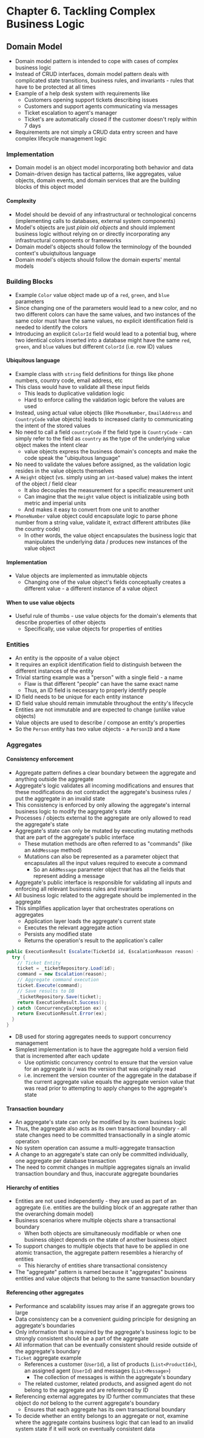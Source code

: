 # Chapter 6. Tackling Complex Business Logic

## Domain Model

* Domain model pattern is intended to cope with cases of complex business logic
* Instead of CRUD interfaces, domain model pattern deals with complicated state transitions, business rules, and invariants - rules that have to be protected at all times
* Example of a help desk system with requirements like
  * Customers opening support tickets describing issues
  * Customers and support agents communicating via messages
  * Ticket escalation to agent's manager
  * Ticket's are automatically closed if the customer doesn't reply within 7 days
* Requirements are not simply a CRUD data entry screen and have complex lifecycle management logic

### Implementation

* Domain model is an object model incorporating both behavior and data
* Domain-driven design has tactical patterns, like aggregates, value objects, domain events, and domain services that are the building blocks of this object model

#### Complexity

* Model should be devoid of any infrastructural or technological concerns (implementing calls to databases, external system components)
* Model's objects are just _plain old objects_ and should implement business logic without relying on or directly incorporating any infrastructural components or frameworks
* Domain model's objects should follow the terminology of the bounded context's ubuiqtuitous language
* Domain model's objects should follow the domain experts' mental models

### Building Blocks

* Example `Color` value object made up of a `red`, `green`, and `blue` parameters
* Since changing one of the parameters would lead to a new color, and no two different colors can have the same values, and two instances of the same color must have the same values, no explicit identification field is needed to identify the colors
* Introducing an explicit `ColorId` field would lead to a potential bug, where two identical colors inserted into a database might have the same `red`, `green`, and `blue` values but different `ColorId` (i.e. row ID) values

#### Ubiquitous language

* Example class with `string` field definitions for things like phone numbers, country code, email address, etc
* This class would have to validate all these input fields
  * This leads to duplicative validation logic
  * Hard to enforce calling the validation logic before the values are used
* Instead, using actual value objects (like `PhoneNumber`, `EmailAddress` and `CountryCode` value objects) leads to increased clarity to communicating the intent of the stored values
* No need to call a field `countryCode` if the field type is `CountryCode` - can simply refer to the field as `country` as the type of the underlying value object makes the intent clear
  * value objects express the business domain's concepts and make the code speak the "ubiquitous language"
* No need to validate the values before assigned, as the validation logic resides in the value objects themselves
* A `Height` object (vs. simply using an `int`-based value) makes the intent of the object / field clear
  * It also decouples the measurement for a specific measurement unit
  * Can imagine that the `Height` value object is initializable using both metric and imperial units
  * And makes it easy to convert from one unit to another
* `PhoneNumber` value object could encapsulate logic to parse phone number from a string value, validate it, extract different attributes (like the country code)
  * In other words, the value object encapsulates the business logic that manipulates the underlying data / produces new instances of the value object

#### Implementation

* Value objects are implemented as immutable objects
  * Changing one of the value object's fields conceptually creates a different value - a different instance of a value object

#### When to use value objects

* Useful rule of thumbs - use value objects for the domain's elements that describe properties of other objects
  * Specifically, use value objects for properties of entities

### Entities

* An entity is the opposite of a value object
* It requires an explicit identification field to distinguish between the different instances of the entity
* Trivial starting example was a "person" with a single field - a name
  * Flaw is that different "people" can have the same exact name
  * Thus, an ID field is necessary to properly identify people
* ID field needs to be unique for each entity instance
* ID field value should remain immutable throughout the entity's lifecycle
* Entities are not immutable and are expected to change (unlike value objects)
* Value objects are used to describe / compose an entity's properties
* So the `Person` entity has two value objects - a `PersonID` and a `Name`

### Aggregates

#### Consistency enforcement

* Aggregate pattern defines a clear boundary between the aggregate and anything outside the aggregate
* Aggregate's logic validates all incoming modifications and ensures that these modifications do not contradict the aggregate's business rules / put the aggregate in an invalid state
* This consistency is enforced by only allowing the aggregate's internal business logic to modify the aggregate's state
* Processes / objects external to the aggregate are only allowed to read the aggregate's state
* Aggregate's state can only be mutated by executing mutating methods that are part of the aggregate's public interface
  * These mutation methods are often referred to as "commands" (like an `AddMessage` method)
  * Mutations can also be represented as a parameter object that encapsulates all the input values required to execute a command
    * So an `AddMessage` parameter object that has all the fields that represent adding a message
* Aggregate's public interface is responsible for validating all inputs and enforcing all relevant business rules and invariants
* All business logic related to the aggregate should be implemented in the aggregate
* This simplifies application layer that orchestrates operations on aggregates
  * Application layer loads the aggregate's current state
  * Executes the relevant aggregate action
  * Persists any modified state
  * Returns the operation's result to the application's caller

```java
public ExecutionResult Escalate(TicketId id, EscalationReason reason) {
  try {
    // Ticket Entity
    ticket = _ticketRepository.Load(id);
    command = new Escalation(reason);
    // Aggregate command execution
    ticket.Execute(command);
    // Save results to DB
    _ticketRepository.Save(ticket);
    return ExecutionResult.Success();
  } catch (ConcurrencyException ex) {
    return ExecutionResult.Error(ex);
  }
}
```

* DB used for storing aggregates needs to support concurrency management
* Simplest implementation is to have the aggregate hold a version field that is incremented after each update
	* Use optimistic concurrency control to ensure that the version value for an aggregate is / was the version that was originally read
  * i.e. increment the version counter of the aggregate in the database if the current aggregate value equals the aggregate version value that was read prior to attempting to apply changes to the aggregate's state

#### Transaction boundary

* An aggregate's state can only be modified by its own business logic
* Thus, the aggregate also acts as its own transactional boundary - all state changes need to be committed transactionally in a single atomic operation
* No system operation can assume a multi-aggregate transaction
* A change to an aggregate's state can only be committed individually, one aggregate per database transaction
* The need to commit changes in multiple aggregates signals an invalid transaction boundary and thus, inaccurate aggregate boundaries

#### Hierarchy of entities

* Entities are not used independently - they are used as part of an aggregate (i.e. entities are the building block of an aggregate rather than the overarching domain model)
* Business scenarios where multiple objects share a transactional boundary
  * When both objects are simultaneously modifiable or when one business object depends on the state of another business object
* To support changes to multiple objects that have to be applied in one atomic transaction, the aggregate pattern resembles a hierarchy of entities
  * This hierarchy of entities share transactional consistency
* The "aggregate" pattern is named because it "aggregates" business entities and value objects that belong to the same transaction boundary

#### Referencing other aggregates

* Performance and scalability issues may arise if an aggregate grows too large
* Data consistency can be a convenient guiding principle for designing an aggregate's boundaries
* Only information that is required by the aggregate's business logic to be strongly consistent should be a part of the aggregate
* All information that can be eventually consistent should reside outside of the aggregate's boundary
* `Ticket` aggregate example
  * References a customer (`UserId`), a list of products (`List<ProductId>`), an assigned agent (`UserId`) and messages (`List<Message>`)
	* The collection of messages is within the aggregate's boundary
  * The related customer, related products, and assigned agent do not belong to the aggregate and are referenced by ID
* Referencing external aggregates by ID further communciates that these object do _not_ belong to the current aggregate's boundary
  * Ensures that each aggregate has its own transactional boundary
* To decide whether an entity belongs to an aggregate or not, examine where the aggregate contains business logic that can lead to an invalid system state if it will work on eventually consistent data





